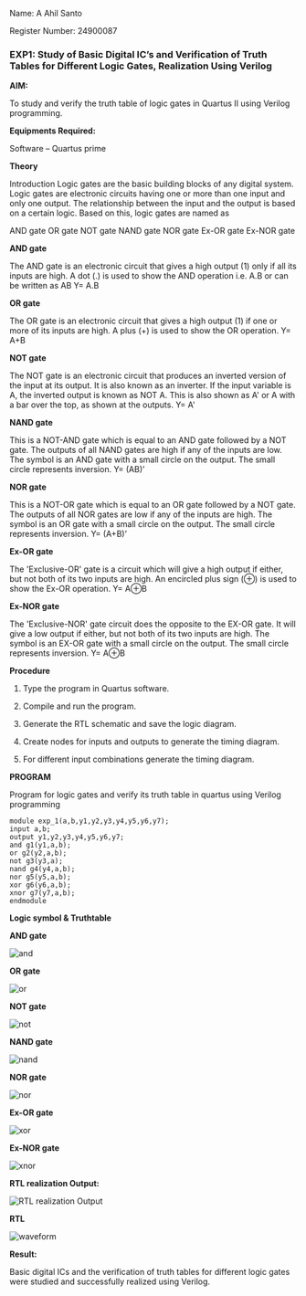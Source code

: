Name: A Ahil Santo

Register Number: 24900087

### EXP1: Study of Basic Digital IC’s and Verification of Truth Tables for Different Logic Gates, Realization Using Verilog

**AIM:** 

To study and verify the truth table of logic gates in Quartus II using Verilog programming.

    
**Equipments Required:**

Software – Quartus prime 

**Theory**

Introduction Logic gates are the basic building blocks of any digital system. Logic gates are electronic circuits having one or more than one input and only one output. The relationship between the input and the output is based on a certain logic. Based on this, logic gates are named as

AND gate OR gate NOT gate NAND gate NOR gate Ex-OR gate Ex-NOR gate

**AND gate**

The AND gate is an electronic circuit that gives a high output (1) only if all its inputs are high. A dot (.) is used to show the AND operation i.e. A.B or can be written as AB
Y= A.B

**OR gate** 

The OR gate is an electronic circuit that gives a high output (1) if one or more of its inputs are high. A plus (+) is used to show the OR operation.
Y= A+B

**NOT gate**

The NOT gate is an electronic circuit that produces an inverted version of the input at its output. It is also known as an inverter. If the input variable is A, the inverted output is known as NOT A. This is also shown as A' or A with a bar over the top, as shown at the outputs.
Y= A'

**NAND gate**

This is a NOT-AND gate which is equal to an AND gate followed by a NOT gate. The outputs of all NAND gates are high if any of the inputs are low. The symbol is an AND gate with a small circle on the output. The small circle represents inversion.
Y= (AB)’

**NOR gate**

This is a NOT-OR gate which is equal to an OR gate followed by a NOT gate. The outputs of all NOR gates are low if any of the inputs are high. The symbol is an OR gate with a small circle on the output. The small circle represents inversion.
Y= (A+B)’

**Ex-OR gate**

The 'Exclusive-OR' gate is a circuit which will give a high output if either, but not both of its two inputs are high. An encircled plus sign (⊕) is used to show the Ex-OR operation.
Y= A⊕B

**Ex-NOR gate**

The 'Exclusive-NOR' gate circuit does the opposite to the EX-OR gate. It will give a low output if either, but not both of its two inputs are high. The symbol is an EX-OR gate with a small circle on the output. The small circle represents inversion.
Y= A⊕B

**Procedure** 

1.	Type the program in Quartus software.

2.	Compile and run the program.

3.	Generate the RTL schematic and save the logic diagram.

4.	Create nodes for inputs and outputs to generate the timing diagram.

5.	For different input combinations generate the timing diagram.


**PROGRAM**

Program for logic gates and verify its truth table in quartus using Verilog programming
```
module exp_1(a,b,y1,y2,y3,y4,y5,y6,y7);
input a,b;
output y1,y2,y3,y4,y5,y6,y7;
and g1(y1,a,b);
or g2(y2,a,b);
not g3(y3,a);
nand g4(y4,a,b);
nor g5(y5,a,b);
xor g6(y6,a,b);
xnor g7(y7,a,b);
endmodule 
```
 
**Logic symbol & Truthtable**

**AND gate**

![and](https://github.com/user-attachments/assets/60d1f83b-3f30-4b72-b787-497c863be8b9)


**OR gate**

![or](https://github.com/user-attachments/assets/ab7d5d06-efd5-4ccd-8d83-850eba120731)


**NOT gate**

![not](https://github.com/user-attachments/assets/ccce7026-c7c3-4074-a4c6-6a9af784b1a3)


**NAND gate**

![nand](https://github.com/user-attachments/assets/84abf508-83e1-46a9-952f-6e8d091a5a02)


**NOR gate**

![nor](https://github.com/user-attachments/assets/2e8842ce-f37c-46ba-996d-151d9e0cf2cd)



**Ex-OR gate**

![xor](https://github.com/user-attachments/assets/18f27040-430a-4f3e-b022-cf2449930396)


**Ex-NOR gate**

![xnor](https://github.com/user-attachments/assets/7a1d704f-6846-4104-a128-a91f9bf734fa)


**RTL realization Output:** 

![RTL realization Output](https://github.com/user-attachments/assets/5178594f-5e51-4e93-8c8c-71b05c1c4c46)


**RTL**

![waveform](https://github.com/user-attachments/assets/49a471f4-9460-4cbb-bd95-a0ec55fe9a03)


**Result:**

Basic digital ICs and the verification of truth tables for different logic gates were studied and successfully realized using Verilog.

